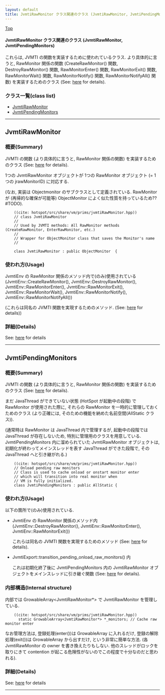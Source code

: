 ```yaml
---
layout: default
title: JvmtiRawMonitor クラス関連のクラス (JvmtiRawMonitor, JvmtiPendingMonitors)
---
```

[Top](../index.html)

#### JvmtiRawMonitor クラス関連のクラス (JvmtiRawMonitor, JvmtiPendingMonitors)

これらは, JVMTI の関数を実装するために使われているクラス.
より具体的に言うと, RawMonitor 関係の関数
(CreateRawMonitor() 関数, DestroyRawMonitor() 関数,
RawMonitorEnter() 関数, RawMonitorExit() 関数,
RawMonitorWait() 関数, RawMonitorNotify() 関数, RawMonitorNotifyAll() 関数)
を実装するためのクラス (See: [here](no2935uzr.html) for details).


### クラス一覧(class list)

  * [JvmtiRawMonitor](#nog41pSUSE)
  * [JvmtiPendingMonitors](#noy77BYxt0)


---
## <a name="nog41pSUSE" id="nog41pSUSE">JvmtiRawMonitor</a>

### 概要(Summary)
JVMTI の関数 (より具体的に言うと, RawMonitor 関係の関数) を実装するためのクラス (See: [here](no2935uzr.html) for details).

1つの JvmtiRawMonitor オブジェクトが 1つの RawMonitor オブジェクト (= 1つの jrawMonitorID) に対応する.

(なお, 実装は Objectmonitor のサブクラスとして定義されている.
 RawMonitor が (再帰的な確保が可能等) ObjectMonitor によく似た性質を持っているため?? #TODO).


```
    ((cite: hotspot/src/share/vm/prims/jvmtiRawMonitor.hpp))
    // class JvmtiRawMonitor
    //
    // Used by JVMTI methods: All RawMonitor methods (CreateRawMonitor, EnterRawMonitor, etc.)
    //
    // Wrapper for ObjectMonitor class that saves the Monitor's name
    //
    
    class JvmtiRawMonitor : public ObjectMonitor  {
```

### 使われ方(Usage)
JvmtiEnv の RawMonitor 関係のメソッド内で(のみ)使用されている
(JvmtiEnv::CreateRawMonitor(), JvmtiEnv::DestroyRawMonitor(),
JvmtiEnv::RawMonitorEnter(), JvmtiEnv::RawMonitorExit(),
JvmtiEnv::RawMonitorWait(), JvmtiEnv::RawMonitorNotify(), JvmtiEnv::RawMonitorNotifyAll())

(これらは同名の JVMTI 関数を実現するためのメソッド. (See: [here](no2935uzr.html) for details))




### 詳細(Details)
See: [here](../doxygen/classJvmtiRawMonitor.html) for details

---
## <a name="noy77BYxt0" id="noy77BYxt0">JvmtiPendingMonitors</a>

### 概要(Summary)
JVMTI の関数 (より具体的に言うと, RawMonitor 関係の関数) を実装するためのクラス (See: [here](no2935uzr.html) for details).

まだ JavaThread ができていない状態 (HotSpot が起動中の段階) で RawMonitor が使用された際に, 
それらの RawMonitor を一時的に管理しておくためのクラス
(より正確には, そのための機能を納めた名前空間(AllStatic クラス)).

(通常時は RawMonitor は JavaThread 内で管理するが, 
起動中の段階では JavaThread が存在しないため, 特別に管理用のクラスを用意している.
JvmtiPendingMonitors 内に溜められていた JvmtiRawMonitor オブジェクトは,
初期化が終わってメインスレッドを表す JavaThread ができた段階で, その JavaThread へと引き継がれる.)


```
    ((cite: hotspot/src/share/vm/prims/jvmtiRawMonitor.hpp))
    // Onload pending raw monitors
    // Class is used to cache onload or onstart monitor enter
    // which will transition into real monitor when
    // VM is fully initialized.
    class JvmtiPendingMonitors : public AllStatic {
```

### 使われ方(Usage)
以下の箇所で(のみ)使用されている.

* JvmtiEnv の RawMonitor 関係のメソッド内
  (JvmtiEnv::DestroyRawMonitor(), JvmtiEnv::RawMonitorEnter(), JvmtiEnv::RawMonitorExit())

  これらは同名の JVMTI 関数を実現するためのメソッド (See: [here](no2935uzr.html) for details).

* JvmtiExport::transition_pending_onload_raw_monitors() 内

  これは初期化終了後に JvmtiPendingMonitors 内の JvmtiRawMonitor オブジェクトをメインスレッドに引き継ぐ関数
  (See: [here](no2935uzr.html) for details).

### 内部構造(Internal structure)
内部では GrowableArray<JvmtiRawMonitor*> で JvmtiRawMonitor を管理している.


```
    ((cite: hotspot/src/share/vm/prims/jvmtiRawMonitor.hpp))
      static GrowableArray<JvmtiRawMonitor*> *_monitors; // Cache raw monitor enter
```

なお管理方法は, 登録処理(enter())は GrowableArray に入れるだけ,
登録の解除処理(exit())は GrowableArray から出すだけ, という非常に簡単な方法.
(各 JvmtiRawMonitor の owner を書き換えたりもしない.
 他のスレッドがロックを取りにきて contention が起こる危険性がないのでこの程度で十分なのだと思われる).




### 詳細(Details)
See: [here](../doxygen/classJvmtiPendingMonitors.html) for details

---
